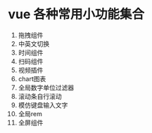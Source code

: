 # vue 各种常用小功能集合

1. 拖拽组件
2. 中英文切换
3. 时间组件
4. 扫码组件
5. 视频插件
6. chart图表
7. 全局数字单位过滤器
8. 滚动条自行滚动
9. 模仿键盘输入文字
10. 全局rem
11. 全屏组件
